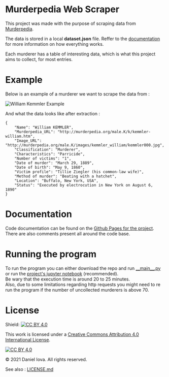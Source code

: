 # Murderpedia Web Scraper

This project was made with the purpose of scraping data from <a href="http://murderpedia.org" target = "_blank">Murderpedia</a>.

The data is stored in a local **dataset.json** file. Reffer to the [documentation](#documentation) for more information on how everything works.

Each murderer has a table of interesting data, which is what this project aims to collect, for most entries.

# Example

Below is an example of a murderer we want to scrape the data from : 

![William Kemmler Example](https://i.ibb.co/cLjm6B6/kemmler.png)

And what the data looks like after extraction :

```
{
    "Name": "William KEMMLER",
    "Murderpedia_URL": "http://murderpedia.org/male.K/k/kemmler-william.htm",
    "Image_URL": "http://murderpedia.org/male.K/images/kemmler_william/kemmler000.jpg",
    "Classification": "Murderer",
    "Characteristics": "Parricide",
    "Number of victims": "1",
    "Date of murder": "March 29, 1889",
    "Date of birth": "May 9, 1860",
    "Victim profile": "Tillie Ziegler (his common-law wife)",
    "Method of murder": "Beating with a hatchet",
    "Location": "Buffalo, New York, USA",
    "Status": "Executed by electrocution in New York on August 6, 1890"
}
```

# Documentation

Code documentation can be found on the <a href="https://daniel-iova.github.io/murderpedia-web-scraper/" target="_blank">Github Pages for the project</a>.
<br>There are also comments present all around the code base.

# Running the program

To run the program you can either download the repo and run [\_\_main\_\_.py](__main__.py) or run the [project's jupyter notebook](notebooks/murderpedia-web-scraper.ipynb) \(recommended\).
<br>Be wary that the execution time is around 20 to 25 minutes.
<br>Also, due to some limitations regarding http requests you might need to re run the program if the number of uncollected murderers is above 70.

# License

Shield: [![CC BY 4.0][cc-by-shield]][cc-by]

This work is licensed under a
[Creative Commons Attribution 4.0 International License][cc-by].

[![CC BY 4.0][cc-by-image]][cc-by]

[cc-by]: http://creativecommons.org/licenses/by/4.0/
[cc-by-image]: https://i.creativecommons.org/l/by/4.0/88x31.png
[cc-by-shield]: https://img.shields.io/badge/License-CC%20BY%204.0-lightgrey.svg

© 2021 Daniel Iova. All rights reserved.

See also : [LICENSE.md](LICENSE.md)
